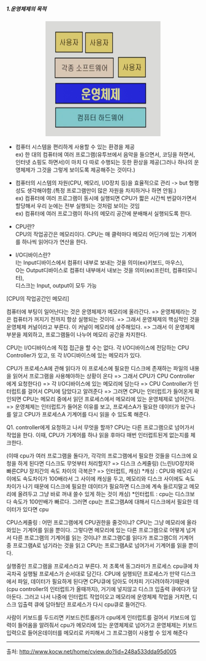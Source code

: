 ##### 1.운영체제의 목적

<p align="center">
  <img
    src="https://github.com/goodlucky1215/CS_Study/blob/main/%EC%9A%B4%EC%98%81%EC%B2%B4%EC%A0%9C/%EC%9A%B4%EC%98%81%EC%B2%B4%EC%A0%9C%EB%9E%80.png"
    width="300"
    height="300"
  />
</p>

- 컴퓨터 시스템을 편리하게 사용할 수 있는 환경을 제공  
  ex) 한 대의 컴퓨터에 여러 프로그램(유투브에서 음악을 들으면서, 코딩을 하면서, 인터넷 쇼핑도 하면서)이 마치 다 따로 수행되는 듯한 환상을 제공(그러나 하나의 운영체제가 그것을 그렇게 보이도록 제공해주는 것이다.)
- 컴퓨터의 시스템의 자원(CPU, 메모리, I/O장치 등)을 효율적으로 관리 -> but 형평성도 생각해야함.(특정 프로그램만이 많은 자원을 차지하거나 하면 안됨.)  
  ex) 컴퓨터에 여러 프로그램이 동시에 실행되면 CPU가 짧은 시간씩 번갈아가면서 할당해서 우리 눈에는 전부 실행되는 것처럼 보이는 것임  
  ex) 컴퓨터에 여러 프로그램이 하나의 메모리 공간에 분배해서 실행되도록 한다.

- CPU란?  
  CPU의 작업공간은 메모리이다. CPU는 매 클럭마다 메모리 어딘가에 있는 기계어를 하나씩 읽어다가 연산을 한다.
- I/O디바이스란?  
  I는 Input디바이스에서 컴퓨터 내부로 보내는 것을 의미(ex)키보드, 마우스),  
  O는 Output디바이스로 컴퓨터 내부애서 내보는 것을 의미(ex)프린터, 컴퓨터모니터),  
  디스크는 Input, output이 모두 가능

[CPU의 작업공간인 메모리]

컴퓨터에 부팅이 일어난다는 것은 운영체제가 메모리에 올라간다. => 운영체제라는 것은 컴퓨터가 꺼지기 전까지 항상 실행되는 것이다. => 그래서 운영체제의 핵심적인 것을 운영체제 커널이라고 부른다. 이 커널이 메모리에 상주해있다. => 그래서 이 운영체제 부분을 제외하고, 프로그램들이 나누어 메모리 공간을 차지한다.

CPU는 I/O디바이스에 직접 접근을 할 수는 없다. 각 I/O디바이스에 전담하는 CPU Controller가 있고, 또 각 I/O디바이스에 있는 메모리가 있다.

CPU가 프로세스A에 관해 읽다가 이 프로세스에 필요한 디스크에 존재하는 파일의 내용을 읽어서 프로그램을 사용해야하는 상황이 온다 => 그래서 CPU가 CPU Controller에게 요청한다() => 각 I/O디바이스에 있는 메모리에 담는다 => CPU Controller가 인터럽트를 걸어서 CPU에 담았다고 알려준다 => 그러면 CPU는 인터럽트가 들어온게 확인되면 CPU는 메모리 중에서 읽던 프로세스에서 메모리에 있는 운영체제로 넘어간다. => 운영체제는 인터럽트가 들어온 이유를 보고, 프로세스A가 필요한 데이터가 왔구나를 알고 CPU가 프로세스A 기계어를 다시 읽을 수 있도록 해준다.

Q1. controller에게 요청하고 나서 무엇을 할까? CPU는 다른 프로그램으로 넘어가서 작업을 한다. 이때, CPU가 기계어를 하나 읽을 후마다 매번 인터럽트된게 없는지를 체크한다.

(이때 cpu가 여러 프로그램을 돌다가, 각각의 프로그램에서 필요한 것들을 디스크에 요청을 하게 된다면 디스크도 무엇부터 처리할지? => 디스크 스케줄링)
(느린I/O장치와 빠른CPU 장치간의 속도 차이의 극복은? => 인터럽트, 캐싱)
*캐싱 : CPU와 메모리 사이에도 속도차이가 100배라서 그 사이에 캐싱을 두고, 메모리와 디스크 사이에도 속도차이가 나기 때문에 디스크에 필요한 데이터가 필요하면 디스크에 계속 들르지말고 메모리에 올려두고 그냥 바로 꺼내 쓸수 있게 하는 것이 캐싱)
*인터럽트 : cpu는 디스크보다 속도가 100만배가 빠르다. 그러면 cpu는 프로그램A에 대해서 디스크에서 필요한 데이터가 있다면 cpu

CPU스케줄링 : 어떤 프로그램에게 CPU권한을 줄것이냐?
CPU는 그냥 메모리에 올라와있는 기계어를 읽을 뿐이다. 그렇다면 메모리에 있는 다른 프로그램으로 어떻게 넘겨서 다른 프로그램의 기계어를 읽는 것이냐? 프로그램C를 읽다가 프로그램C의 기계어 중 프로그램A로 넘기라는 것을 읽고 CPU는 프로그램A로 넘어가서 기계어를 읽을 뿐이다.

실행중인 프로그램을 프로세스라고 부른다.
저 초록색 동그라미가 프로세스
cpu큐에 차곡차곡 실행될 프로세스가 순서대로 담긴다.
CPU에 실행되던 프로세스가 만약 디스크에서 파일, 데이터가 필요하게 된다면 CPU큐에 담아도 어차피 기다려야하기때문에(cpu controller의 인터럽트가 올때까지), 거기에 넣지않고
디스크 입출력 큐에다가 담아둔다. 그러고 나서 나중에 인터럽트 작업이오고 메모리에 운영체제 작업을 거치면, 디스크 입출력 큐에 담아뒀던 프로세스가 다시 cpu큐로 들어간다.

사람이 키보드를 두드리면 키보드컨트롤러가 cpu에게 인터럽트를 걸어서 키보드에 입력이 들어옴을 알려줘서 cpu가 메모리에 있는 운영체제로 넘어가고 운영체제는 키보드입력으로 들어온데이터를 메모리로 카피해서 그 프로그램이 사용할 수 있게 해준다

---

출처: http://www.kocw.net/home/cview.do?lid=248a533dda95d005
